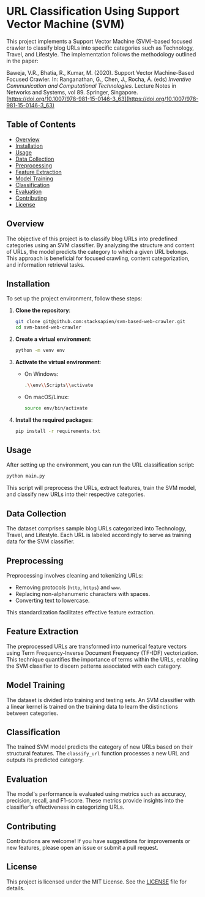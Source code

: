 # URL Classification Using Support Vector Machine (SVM)

This project implements a Support Vector Machine (SVM)-based focused crawler to classify blog URLs into specific categories such as Technology, Travel, and Lifestyle. The implementation follows the methodology outlined in the paper:

Baweja, V.R., Bhatia, R., Kumar, M. (2020). Support Vector Machine-Based Focused Crawler. In: Ranganathan, G., Chen, J., Rocha, Á. (eds) _Inventive Communication and Computational Technologies_. Lecture Notes in Networks and Systems, vol 89. Springer, Singapore. [https://doi.org/10.1007/978-981-15-0146-3_63](https://doi.org/10.1007/978-981-15-0146-3_63)

## Table of Contents

- [Overview](#overview)
- [Installation](#installation)
- [Usage](#usage)
- [Data Collection](#data-collection)
- [Preprocessing](#preprocessing)
- [Feature Extraction](#feature-extraction)
- [Model Training](#model-training)
- [Classification](#classification)
- [Evaluation](#evaluation)
- [Contributing](#contributing)
- [License](#license)

## Overview

The objective of this project is to classify blog URLs into predefined categories using an SVM classifier. By analyzing the structure and content of URLs, the model predicts the category to which a given URL belongs. This approach is beneficial for focused crawling, content categorization, and information retrieval tasks.

## Installation

To set up the project environment, follow these steps:

1. **Clone the repository**:

   ```bash
   git clone git@github.com:stacksapien/svm-based-web-crawler.git
   cd svm-based-web-crawler
   ```

2. **Create a virtual environment**:

   ```bash
   python -m venv env
   ```

3. **Activate the virtual environment**:

   - On Windows:

     ```bash
     .\\env\\Scripts\\activate
     ```

   - On macOS/Linux:

     ```bash
     source env/bin/activate
     ```

4. **Install the required packages**:

   ```bash
   pip install -r requirements.txt
   ```

## Usage

After setting up the environment, you can run the URL classification script:

```bash
python main.py
```

This script will preprocess the URLs, extract features, train the SVM model, and classify new URLs into their respective categories.

## Data Collection

The dataset comprises sample blog URLs categorized into Technology, Travel, and Lifestyle. Each URL is labeled accordingly to serve as training data for the SVM classifier.

## Preprocessing

Preprocessing involves cleaning and tokenizing URLs:

- Removing protocols (`http`, `https`) and `www`.
- Replacing non-alphanumeric characters with spaces.
- Converting text to lowercase.

This standardization facilitates effective feature extraction.

## Feature Extraction

The preprocessed URLs are transformed into numerical feature vectors using Term Frequency-Inverse Document Frequency (TF-IDF) vectorization. This technique quantifies the importance of terms within the URLs, enabling the SVM classifier to discern patterns associated with each category.

## Model Training

The dataset is divided into training and testing sets. An SVM classifier with a linear kernel is trained on the training data to learn the distinctions between categories.

## Classification

The trained SVM model predicts the category of new URLs based on their structural features. The `classify_url` function processes a new URL and outputs its predicted category.

## Evaluation

The model's performance is evaluated using metrics such as accuracy, precision, recall, and F1-score. These metrics provide insights into the classifier's effectiveness in categorizing URLs.

## Contributing

Contributions are welcome! If you have suggestions for improvements or new features, please open an issue or submit a pull request.

## License

This project is licensed under the MIT License. See the [LICENSE](LICENSE) file for details.
